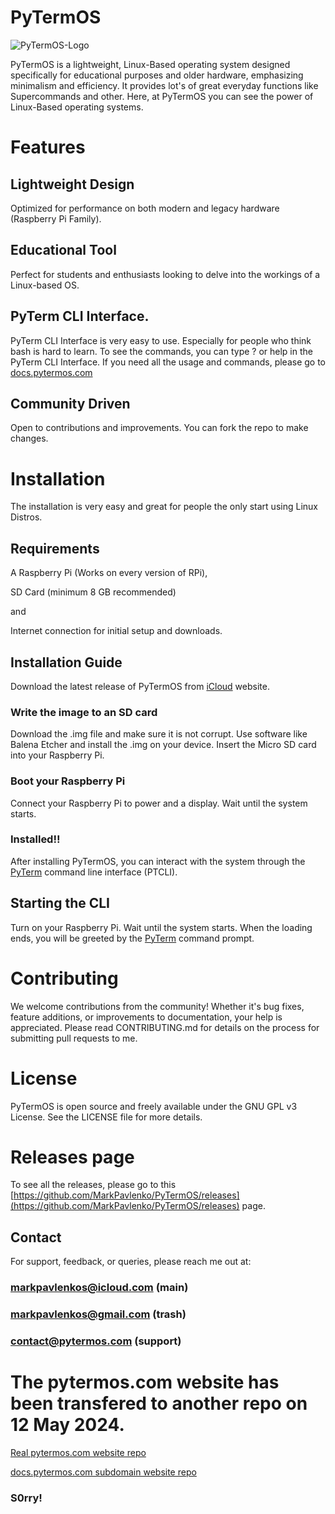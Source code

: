 # PyTermOS

![PyTermOS-Logo](https://github.com/PyTermOS-Project/PyTermOS/assets/109904787/807f10fe-6644-4974-9645-8a513c417b78)

PyTermOS is a lightweight, Linux-Based operating system designed specifically for educational purposes and older hardware, emphasizing minimalism and efficiency. It provides lot's of great everyday functions like Supercommands and other. Here, at PyTermOS you can see the power of Linux-Based operating systems.
# Features
## Lightweight Design

Optimized for performance on both modern and legacy hardware (Raspberry Pi Family).
## Educational Tool
Perfect for students and enthusiasts looking to delve into the workings of a Linux-based OS.
## PyTerm CLI Interface.
PyTerm CLI Interface is very easy to use. Especially for people who think bash is hard to learn.
To see the commands, you can type ? or help in the PyTerm CLI Interface.
If you need all the usage and commands, please go to [docs.pytermos.com](https://docs.pytermos.com)
## Community Driven
Open to contributions and improvements. You can fork the repo to make changes.
# Installation
The installation is very easy and great for people the only start using Linux Distros.
## Requirements
A Raspberry Pi (Works on every version of RPi),

SD Card (minimum 8 GB recommended)

and

Internet connection for initial setup and downloads.
## Installation Guide
Download the latest release of PyTermOS from [iCloud](https://www.icloud.com/iclouddrive/069C_WVIjLR8Dou0oQZ5_f6Pg#PyTermOS_Versions) website.
### Write the image to an SD card
Download the .img file and make sure it is not corrupt.
Use software like Balena Etcher and install the .img on your device.
Insert the Micro SD card into your Raspberry Pi.
### Boot your Raspberry Pi
Connect your Raspberry Pi to power and a display.
Wait until the system starts.
### Installed!!
After installing PyTermOS, you can interact with the system through the [PyTerm](markpavlenko.github.io/PyTerm) command line interface (PTCLI).
## Starting the CLI
Turn on your Raspberry Pi.
Wait until the system starts.
When the loading ends, you will be greeted by the [PyTerm](markpavlenko.github.io/PyTerm) command prompt.
# Contributing
We welcome contributions from the community! Whether it's bug fixes, feature additions, or improvements to documentation, your help is appreciated. Please read CONTRIBUTING.md for details on the process for submitting pull requests to me.
# License
PyTermOS is open source and freely available under the GNU GPL v3 License. See the LICENSE file for more details.
# Releases page
To see all the releases, please go to this [https://github.com/MarkPavlenko/PyTermOS/releases](https://github.com/MarkPavlenko/PyTermOS/releases) page.
## Contact
For support, feedback, or queries, please reach me out at:
### markpavlenkos@icloud.com (main) 

### markpavlenkos@gmail.com (trash)

### contact@pytermos.com (support)
# The pytermos.com website has been transfered to another repo on 12 May 2024.
[Real pytermos.com website repo](https://github.com/MarkPavlenko/pytermos.com)

[docs.pytermos.com subdomain website repo](https://github.com/PyTermOS-Project/docs.pytermos.com)

### S0rry!
